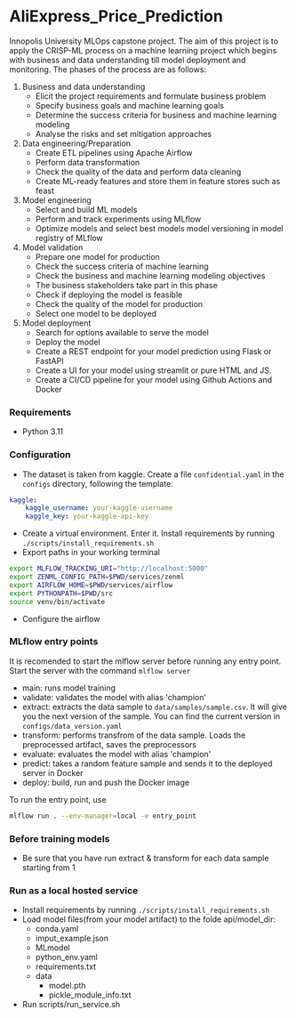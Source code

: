 # AliExpress_Price_Prediction
 Innopolis University MLOps capstone project. The aim of this project is to apply the CRISP-ML process on a machine learning project which begins with business and data understanding till model deployment and monitoring. The phases of the process are as follows:

1. Business and data understanding
    - Elicit the project requirements and formulate business problem
    - Specify business goals and machine learning goals
    - Determine the success criteria for business and machine learning modeling
    - Analyse the risks and set mitigation approaches
2. Data engineering/Preparation
    - Create ETL pipelines using Apache Airflow
    - Perform data transformation
    - Check the quality of the data and perform data cleaning
    - Create ML-ready features and store them in feature stores such as feast
3. Model engineering
    - Select and build ML models
    - Perform and track experiments using MLflow
    - Optimize models and select best models
    model versioning in model registry of MLflow
4. Model validation
    - Prepare one model for production
    - Check the success criteria of machine learning
    - Check the business and machine learning modeling objectives
    - The business stakeholders take part in this phase
    - Check if deploying the model is feasible
    - Check the quality of the model for production
    - Select one model to be deployed
5. Model deployment
    - Search for options available to serve the model
    - Deploy the model
    - Create a REST endpoint for your model prediction using Flask or FastAPI
    - Create a UI for your model using streamlit or pure HTML and JS.
    - Create a CI/CD pipeline for your model using Github Actions and Docker

### Requirements
- Python 3.11
### Configuration
- The dataset is taken from kaggle. Create a file `confidential.yaml` in the `configs` directory, following the template:
```yaml
kaggle: 
    kaggle_username: your-kaggle-username
    kaggle_key: your-kaggle-api-key
```
- Create a virtual environment. Enter it. Install requirements by running `./scripts/install_requirements.sh`
- Export paths in your working terminal
```bash
export MLFLOW_TRACKING_URI="http://localhost:5000"
export ZENML_CONFIG_PATH=$PWD/services/zenml
export AIRFLOW_HOME=$PWD/services/airflow
export PYTHONPATH=$PWD/src
source venv/bin/activate
```
- Configure the airflow

### MLflow entry points
It is recomended to start the mlflow server before running any entry point. Start the server with the command `mlflow server`
- main: runs model training
- validate: validates the model with alias 'champion'
- extract: extracts the data sample to `data/samples/sample.csv`. It will give you the next version of the sample. You can find the current version in `configs/data_version.yaml`
- transform: performs transfrom of the data sample. Loads the preprocessed artifact, saves the preprocessors 
- evaluate: evaluates the model with alias 'champion'
- predict: takes a random feature sample and sends it to the deployed server in Docker
- deploy: build, run and push the Docker image

To run the entry point, use
```bash
mlflow run . --env-manager=local -e entry_point
```

### Before training models
- Be sure that you have run extract & transform for each data sample starting from 1

### Run as a local hosted service
- Install requirements by running `./scripts/install_requirements.sh`
- Load model files(from your model artifact) to the folde api/model_dir:
    - conda.yaml
    - imput_example.json
    - MLmodel
    - python_env.yaml
    - requirements.txt
    - data
        - model.pth
        - pickle_module_info.txt
- Run scripts/run_service.sh




